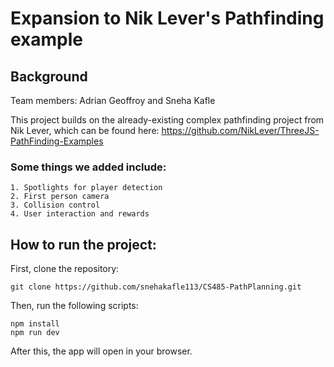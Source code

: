 # Expansion to Nik Lever's Pathfinding example

## Background
Team members: Adrian Geoffroy and Sneha Kafle

This project builds on the already-existing complex pathfinding project from Nik Lever, which can be found here: https://github.com/NikLever/ThreeJS-PathFinding-Examples

### Some things we added include: 
    1. Spotlights for player detection
    2. First person camera
    3. Collision control
    4. User interaction and rewards

## How to run the project: 

First, clone the repository: 
```
git clone https://github.com/snehakafle113/CS485-PathPlanning.git
```

Then, run the following scripts:
```
npm install
npm run dev
```

After this, the app will open in your browser. 